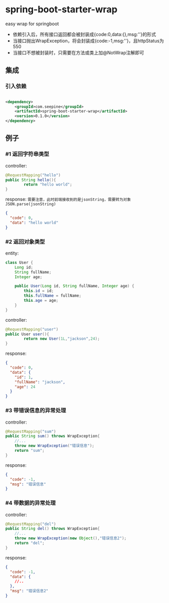 # spring-boot-starter-wrap
easy wrap for springboot
- 依赖引入后，所有接口返回都会被封装成{code:0,data:{},msg:''}的形式
- 当接口抛出WrapException，将会封装成{code:-1,msg:''}，且httpStatus为550
- 当接口不想被封装时，只需要在方法或类上加@NotWrap注解即可

## 集成

### 引入依赖

```xml

<dependency>
    <groupId>com.seepine</groupId>
    <artifactId>spring-boot-starter-wrap</artifactId>
    <version>0.1.0</version>
</dependency>
```

## 例子

### #1 返回字符串类型

controller:

```java
@RequestMapping("hello")
public String hello(){
        return "hello world";
}
```

response:
`需要注意，此时前端接收到的是jsonString，需要转为对象JSON.parse(jsonString)`
```json
{
  "code": 0,
  "data": "hello world"
}
```

### #2 返回对象类型

entity:

```java
class User {
    Long id;
    String fullName;
    Integer age;

    public User(Long id, String fullName, Integer age) {
        this.id = id;
        this.fullName = fullName;
        this.age = age;
    }
}
```

controller:

```java
@RequestMapping("user")
public User user(){
        return new User(1L,"jackson",24);
}
```

response:

```json
{
  "code": 0,
  "data": {
    "id": 1,
    "fullName": "jackson",
    "age": 24
  }
}
```

### #3 带错误信息的异常处理

controller:

```java
@RequestMapping("sum")
public String sum() throws WrapException{
    //...
    throw new WrapException("错误信息");
    return "sum";
}
```

response:

```json
{
  "code": -1,
  "msg": "错误信息"
}
```


### #4 带数据的异常处理

controller:

```java
@RequestMapping("del")
public String del() throws WrapException{
    //...
    throw new WrapException(new Object(),"错误信息2");
    return "del";
}
```

response:

```json
{
  "code": -1,
  "data": {
    //..
  },
  "msg": "错误信息2"
}
```